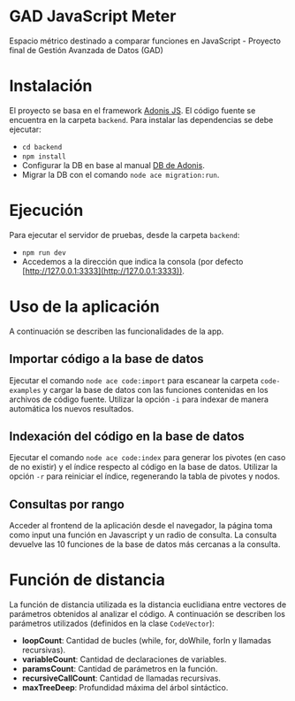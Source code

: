 # GAD JavaScript Meter
Espacio métrico destinado a comparar funciones en JavaScript - Proyecto final de Gestión Avanzada de Datos (GAD)

# Instalación
El proyecto se basa en el framework [Adonis JS](https://docs.adonisjs.com/guides/introduction).
El código fuente se encuentra en la carpeta `backend`.
Para instalar las dependencias se debe ejecutar:
- `cd backend`
- `npm install`
- Configurar la DB en base al manual [DB de Adonis](https://docs.adonisjs.com/guides/database/introduction).
- Migrar la DB con el comando `node ace migration:run`.

# Ejecución
Para ejecutar el servidor de pruebas, desde la carpeta `backend`:
- `npm run dev`
- Accedemos a la dirección que indica la consola (por defecto [http://127.0.0.1:3333](http://127.0.0.1:3333)).

# Uso de la aplicación
A continuación se describen las funcionalidades de la app.

## Importar código a la base de datos
Ejecutar el comando `node ace code:import` para escanear la carpeta `code-examples` y cargar la base de datos
con las funciones contenidas en los archivos de código fuente.
Utilizar la opción `-i` para indexar de manera automática los nuevos resultados.

## Indexación del código en la base de datos
Ejecutar el comando `node ace code:index` para generar los pivotes (en caso de no existir) y el índice respecto al código en la base de datos.
Utilizar la opción `-r` para reiniciar el índice, regenerando la tabla de pivotes y nodos.

## Consultas por rango
Acceder al frontend de la aplicación desde el navegador, la página toma como input una función
en Javascript y un radio de consulta. La consulta devuelve las 10 funciones de la base de datos más cercanas
a la consulta.

# Función de distancia
La función de distancia utilizada es la distancia euclidiana entre vectores de parámetros obtenidos al analizar el código.
A continuación se describen los parámetros utilizados (definidos en la clase `CodeVector`):
- **loopCount**: Cantidad de bucles (while, for, doWhile, forIn y llamadas recursivas).
- **variableCount**: Cantidad de declaraciones de variables.
- **paramsCount**: Cantidad de parámetros en la función.
- **recursiveCallCount**: Cantidad de llamadas recursivas.
- **maxTreeDeep**: Profundidad máxima del árbol sintáctico.